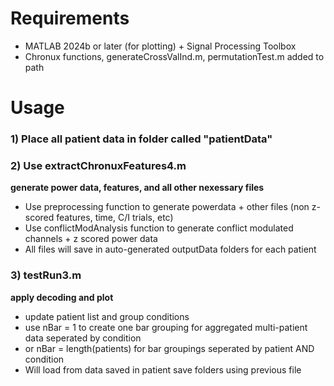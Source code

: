 # Requirements
- MATLAB 2024b or later (for plotting) + Signal Processing Toolbox
- Chronux functions, generateCrossValInd.m, permutationTest.m added to path

# Usage

### 1) Place all patient data in folder called "patientData"

### 2) Use extractChronuxFeatures4.m
**generate power data, features, and all other nexessary files**
- Use preprocessing function to generate powerdata + other files (non z-scored features, time, C/I trials, etc)
- Use conflictModAnalysis function to generate conflict modulated channels + z scored power data
- All files will save in auto-generated outputData folders for each patient

### 3) testRun3.m
**apply decoding and plot**
- update patient list and group conditions
- use nBar = 1 to create one bar grouping for aggregated multi-patient data seperated by condition
- or nBar = length(patients) for bar groupings seperated by patient AND condition
- Will load from data saved in patient save folders using previous file
